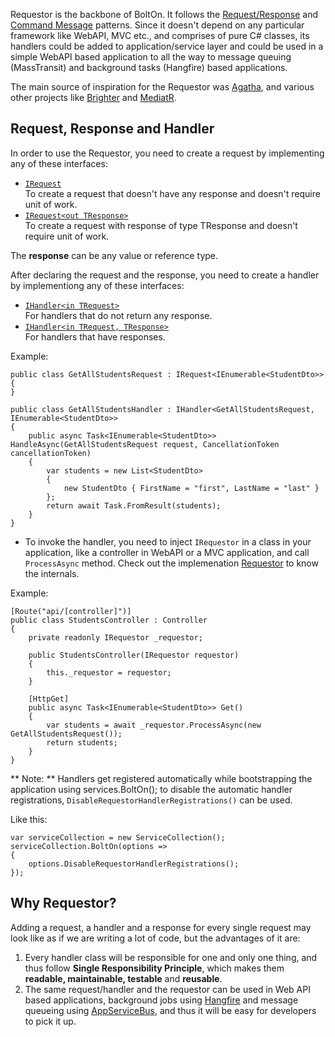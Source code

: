Requestor is the backbone of BoltOn. It follows the [Request/Response](https://www.enterpriseintegrationpatterns.com/patterns/messaging/RequestReply.html) and [Command Message](https://www.enterpriseintegrationpatterns.com/patterns/messaging/CommandMessage.html) patterns. Since it doesn't depend on any particular framework like WebAPI, MVC etc., and comprises of pure C# classes, its handlers could be added to application/service layer and could be used in a simple WebAPI based application to all the way to message queuing (MassTransit) and background tasks (Hangfire) based applications. 

The main source of inspiration for the Requestor was [Agatha](https://github.com/davybrion/Agatha), and various other projects like [Brighter](https://github.com/BrighterCommand/Brighter) and [MediatR](https://github.com/jbogard/MediatR).

Request, Response and Handler
-
In order to use the Requestor, you need to create a request by implementing any of these interfaces:

* [`IRequest`](https://github.com/gokulm/BoltOn/blob/master/src/BoltOn/Requestor/IRequest.cs)
<br /> To create a request that doesn't have any response and doesn't require unit of work.
* [`IRequest<out TResponse>`](https://github.com/gokulm/BoltOn/blob/master/src/BoltOn/Requestor/IRequest.cs)
<br /> To create a request with response of type TResponse and doesn't require unit of work.

The **response** can be any value or reference type.

After declaring the request and the response, you need to create a handler by implementiong any of these interfaces:

* [`IHandler<in TRequest>`](https://github.com/gokulm/BoltOn/blob/master/src/BoltOn/Requestor/IHandler.cs)
<br> For handlers that do not return any response.
* [`IHandler<in TRequest, TResponse>`](https://github.com/gokulm/BoltOn/blob/master/src/BoltOn/Requestor/IHandler.cs)
<br> For handlers that have responses.

Example:

    public class GetAllStudentsRequest : IRequest<IEnumerable<StudentDto>>
	{
	}

	public class GetAllStudentsHandler : IHandler<GetAllStudentsRequest, IEnumerable<StudentDto>>
	{
		public async Task<IEnumerable<StudentDto>> HandleAsync(GetAllStudentsRequest request, CancellationToken cancellationToken)
		{
			var students = new List<StudentDto>
			{
				new StudentDto { FirstName = "first", LastName = "last" }
			};
			return await Task.FromResult(students);
		}
	}

* To invoke the handler, you need to inject `IRequestor` in a class in your application, like a controller in WebAPI or a MVC application, and call `ProcessAsync` method. Check out the implemenation [Requestor](https://github.com/gokulm/BoltOn/blob/master/src/BoltOn/Requestor/Requestor.cs) to know the internals.

Example:

	[Route("api/[controller]")]
	public class StudentsController : Controller
	{
		private readonly IRequestor _requestor;

		public StudentsController(IRequestor requestor)
		{
			this._requestor = requestor;
		}

		[HttpGet]
		public async Task<IEnumerable<StudentDto>> Get()
		{
			var students = await _requestor.ProcessAsync(new GetAllStudentsRequest());
			return students;
		}
	}

** Note: ** Handlers get registered automatically while bootstrapping the application using services.BoltOn(); to disable the automatic handler registrations, `DisableRequestorHandlerRegistrations()` can be used. 

Like this:

	var serviceCollection = new ServiceCollection();
	serviceCollection.BoltOn(options =>
	{
		options.DisableRequestorHandlerRegistrations();
	});

Why Requestor?
--------------
Adding a request, a handler and a response for every single request may look like as if we are writing a lot of code, but the advantages of it are:

1. Every handler class will be responsible for one and only one thing, and thus follow **Single Responsibility Principle**, which makes them **readable, maintainable, testable** and **reusable**. 
2. The same request/handler and the requestor can be used in Web API based applications, background jobs using [Hangfire](../hangfire) and message queueing using [AppServiceBus](../bus), and thus it will be easy for developers to pick it up. 
